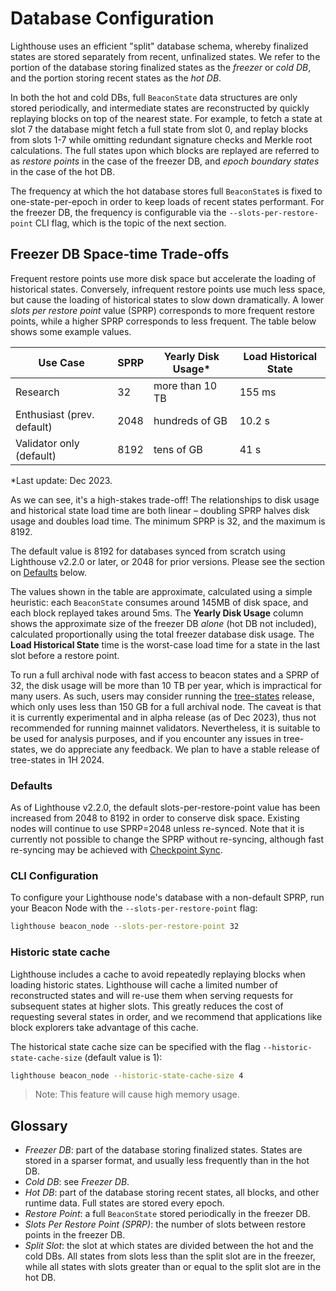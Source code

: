 # Database Configuration

Lighthouse uses an efficient "split" database schema, whereby finalized states are stored separately
from recent, unfinalized states. We refer to the portion of the database storing finalized states as
the _freezer_ or _cold DB_, and the portion storing recent states as the _hot DB_.

In both the hot and cold DBs, full `BeaconState` data structures are only stored periodically, and
intermediate states are reconstructed by quickly replaying blocks on top of the nearest state. For
example, to fetch a state at slot 7 the database might fetch a full state from slot 0, and replay
blocks from slots 1-7 while omitting redundant signature checks and Merkle root calculations. The
full states upon which blocks are replayed are referred to as _restore points_ in the case of the
freezer DB, and _epoch boundary states_ in the case of the hot DB.

The frequency at which the hot database stores full `BeaconState`s is fixed to one-state-per-epoch
in order to keep loads of recent states performant. For the freezer DB, the frequency is
configurable via the `--slots-per-restore-point` CLI flag, which is the topic of the next section.

## Freezer DB Space-time Trade-offs

Frequent restore points use more disk space but accelerate the loading of historical states.
Conversely, infrequent restore points use much less space, but cause the loading of historical
states to slow down dramatically. A lower _slots per restore point_ value (SPRP) corresponds to more
frequent restore points, while a higher SPRP corresponds to less frequent. The table below shows
some example values.

| Use Case                   | SPRP | Yearly Disk Usage*| Load Historical State |
|----------------------------|------|-------------------|-----------------------|
| Research                   | 32   | more than 10 TB   | 155 ms                |
| Enthusiast (prev. default) | 2048 | hundreds of GB    | 10.2 s                |
| Validator only (default)   | 8192 | tens of GB        | 41 s                  |

*Last update: Dec 2023. 

As we can see, it's a high-stakes trade-off! The relationships to disk usage and historical state
load time are both linear – doubling SPRP halves disk usage and doubles load time. The minimum SPRP
is 32, and the maximum is 8192.

The default value is 8192 for databases synced from scratch using Lighthouse v2.2.0 or later, or
2048 for prior versions. Please see the section on [Defaults](#defaults) below.

The values shown in the table are approximate, calculated using a simple heuristic: each
`BeaconState` consumes around 145MB of disk space, and each block replayed takes around 5ms.  The
**Yearly Disk Usage** column shows the approximate size of the freezer DB _alone_ (hot DB not included), calculated proportionally using the total freezer database disk usage. 
The **Load Historical State** time is the worst-case load time for a state in the last slot
before a restore point. 

To run a full archival node with fast access to beacon states and a SPRP of 32, the disk usage will be more than 10 TB per year, which is impractical for many users. As such, users may consider running the [tree-states](https://github.com/sigp/lighthouse/releases/tag/v4.5.444-exp) release, which only uses less than 150 GB for a full archival node. The caveat is that it is currently experimental and in alpha release (as of Dec 2023), thus not recommended for running mainnet validators. Nevertheless, it is suitable to be used for analysis purposes, and if you encounter any issues in tree-states, we do appreciate any feedback. We plan to have a stable release of tree-states in 1H 2024.  

### Defaults

As of Lighthouse v2.2.0, the default slots-per-restore-point value has been increased from 2048
to 8192 in order to conserve disk space. Existing nodes will continue to use SPRP=2048 unless
re-synced. Note that it is currently not possible to change the SPRP without re-syncing, although
fast re-syncing may be achieved with [Checkpoint Sync](./checkpoint-sync.md).

### CLI Configuration

To configure your Lighthouse node's database with a non-default SPRP, run your Beacon Node with
the `--slots-per-restore-point` flag:

```bash
lighthouse beacon_node --slots-per-restore-point 32
```

### Historic state cache

Lighthouse includes a cache to avoid repeatedly replaying blocks when loading historic states. Lighthouse will cache a limited number of reconstructed states and will re-use them when serving requests for subsequent states at higher slots. This greatly reduces the cost of requesting several states in order, and we recommend that applications like block explorers take advantage of this cache.

The historical state cache size can be specified with the flag `--historic-state-cache-size` (default value is 1):

```bash
lighthouse beacon_node --historic-state-cache-size 4
```

> Note: This feature will cause high memory usage.

## Glossary

* _Freezer DB_: part of the database storing finalized states. States are stored in a sparser
  format, and usually less frequently than in the hot DB.
* _Cold DB_: see _Freezer DB_.
* _Hot DB_: part of the database storing recent states, all blocks, and other runtime data. Full
  states are stored every epoch.
* _Restore Point_: a full `BeaconState` stored periodically in the freezer DB.
* _Slots Per Restore Point (SPRP)_: the number of slots between restore points in the freezer DB.
* _Split Slot_: the slot at which states are divided between the hot and the cold DBs. All states
  from slots less than the split slot are in the freezer, while all states with slots greater than
  or equal to the split slot are in the hot DB.
